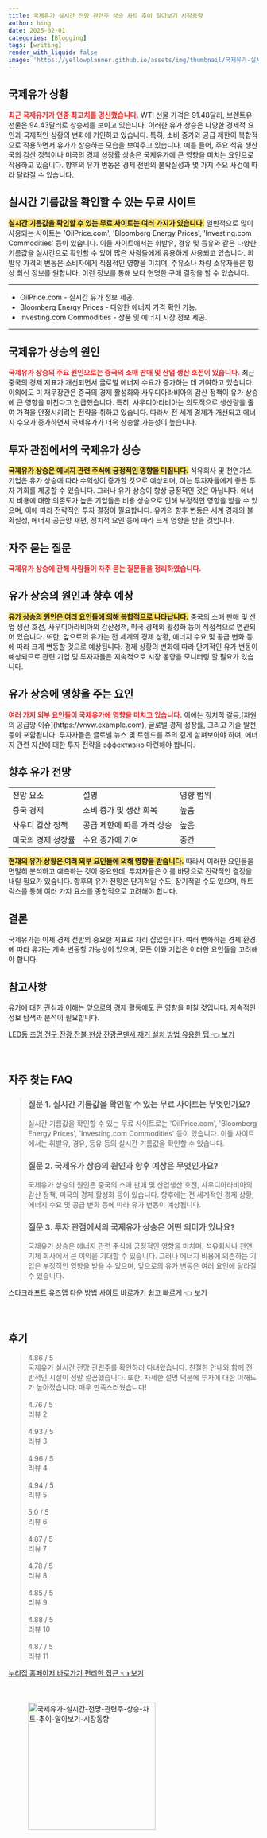 ```yaml
---
title: 국제유가 실시간 전망 관련주 상승 차트 추이 알아보기 시장동향
author: bing
date: 2025-02-01
categories: [Blogging]
tags: [writing]
render_with_liquid: false
image: 'https://yellowplanner.github.io/assets/img/thumbnail/국제유가-실시간-전망-관련주-상승-차트-추이-알아보기-시장동향.webp'
---
```



<h2 id='국제유가_상황'>국제유가 상황</h2>

<p><b><span style="color: #ee2323;">최근 국제유가가 연중 최고치를 경신했습니다.</span></b> WTI 선물 가격은 91.48달러, 브렌트유 선물은 94.43달러로 상승세를 보이고 있습니다. 이러한 유가 상승은 다양한 경제적 요인과 국제적인 상황의 변화에 기인하고 있습니다. 특히, 소비 증가와 공급 제한이 복합적으로 작용하면서 유가가 상승하는 모습을 보여주고 있습니다. 예를 들어, 주요 석유 생산국의 감산 정책이나 미국의 경제 성장률 상승은 국제유가에 큰 영향을 미치는 요인으로 작용하고 있습니다. 향후의 유가 변동은 경제 전반의 불확실성과 몇 가지 주요 사건에 따라 달라질 수 있습니다.</p>

<h2 id='실시간_기름값_사이트'>실시간 기름값을 확인할 수 있는 무료 사이트</h2>

<p><b><span style="background-color: #ffe066;">실시간 기름값을 확인할 수 있는 무료 사이트는 여러 가지가 있습니다.</span></b> 일반적으로 많이 사용되는 사이트는 'OilPrice.com', 'Bloomberg Energy Prices', 'Investing.com Commodities' 등이 있습니다. 이들 사이트에서는 휘발유, 경유 및 등유와 같은 다양한 기름값을 실시간으로 확인할 수 있어 많은 사람들에게 유용하게 사용되고 있습니다. 휘발유 가격의 변동은 소비자에게 직접적인 영향을 미치며, 주유소나 차량 소유자들은 항상 최신 정보를 원합니다. 이런 정보를 통해 보다 현명한 구매 결정을 할 수 있습니다.</p>

<hr />

<ul>
    <li>OilPrice.com - 실시간 유가 정보 제공.</li>
    <li>Bloomberg Energy Prices - 다양한 에너지 가격 확인 가능.</li>
    <li>Investing.com Commodities - 상품 및 에너지 시장 정보 제공.</li>
</ul>

<hr />

<h2 id='국제유가_상승의_원인'>국제유가 상승의 원인</h2>

<p><b><span style="color: #ee2323;">국제유가 상승의 주요 원인으로는 중국의 소매 판매 및 산업 생산 호전이 있습니다.</span></b> 최근 중국의 경제 지표가 개선되면서 글로벌 에너지 수요가 증가하는 데 기여하고 있습니다. 이외에도 미 재무장관은 중국의 경제 활성화와 사우디아라비아의 감산 정책이 유가 상승에 큰 영향을 미친다고 언급했습니다. 특히, 사우디아라비아는 의도적으로 생산량을 줄여 가격을 안정시키려는 전략을 취하고 있습니다. 따라서 전 세계 경제가 개선되고 에너지 수요가 증가하면서 국제유가가 더욱 상승할 가능성이 높습니다.</p>

<h2 id='투자_관점에서의_국제유가_상승'>투자 관점에서의 국제유가 상승</h2>

<p><b><span style="background-color: #ffe066;">국제유가 상승은 에너지 관련 주식에 긍정적인 영향을 미칩니다.</span></b> 석유회사 및 천연가스 기업은 유가 상승에 따라 수익성이 증가할 것으로 예상되며, 이는 투자자들에게 좋은 투자 기회를 제공할 수 있습니다. 그러나 유가 상승이 항상 긍정적인 것은 아닙니다. 에너지 비용에 대한 의존도가 높은 기업들은 비용 상승으로 인해 부정적인 영향을 받을 수 있으며, 이에 따라 전략적인 투자 결정이 필요합니다. 유가의 향후 변동은 세계 경제의 불확실성, 에너지 공급망 재편, 정치적 요인 등에 따라 크게 영향을 받을 것입니다.</p>

<h2 id='자주_묻는_질문'>자주 묻는 질문</h2>

<p><b><span style="color: #ee2323;">국제유가 상승에 관해 사람들이 자주 묻는 질문들을 정리하였습니다.</span></b></p>

<h2 id='유가_상승_원인과_예상'>유가 상승의 원인과 향후 예상</h2>

<p><b><span style="background-color: #ffe066;">유가 상승의 원인은 여러 요인들에 의해 복합적으로 나타납니다.</span></b> 중국의 소매 판매 및 산업 생산 호전, 사우디아라비아의 감산정책, 미국 경제의 활성화 등이 직접적으로 연관되어 있습니다. 또한, 앞으로의 유가는 전 세계의 경제 상황, 에너지 수요 및 공급 변화 등에 따라 크게 변동할 것으로 예상됩니다. 경제 상황의 변화에 따라 단기적인 유가 변동이 예상되므로 관련 기업 및 투자자들은 지속적으로 시장 동향을 모니터링 할 필요가 있습니다.</p>

<h2 id='유가_상승에_영향_주는_요인'>유가 상승에 영향을 주는 요인</h2>

<p><b><span style="color: #ee2323;">여러 가지 외부 요인들이 국제유가에 영향을 미치고 있습니다.</span></b> 이에는 정치적 갈등,[자원의 공급망 이슈](https://www.example.com), 글로벌 경제 성장률, 그리고 기술 발전 등이 포함됩니다. 투자자들은 글로벌 뉴스 및 트렌드를 주의 깊게 살펴보아야 하며, 에너지 관련 자산에 대한 투자 전략을 эффективно 마련해야 합니다.</p>

<h2 id='향후_전망'>향후 유가 전망</h2>

<table>
    <tr>
        <td>전망 요소</td>
        <td>설명</td>
        <td>영향 범위</td>
    </tr>
    <tr>
        <td>중국 경제</td>
        <td>소비 증가 및 생산 회복</td>
        <td>높음</td>
    </tr>
    <tr>
        <td>사우디 감산 정책</td>
        <td>공급 제한에 따른 가격 상승</td>
        <td>높음</td>
    </tr>
    <tr>
        <td>미국의 경제 성장률</td>
        <td>수요 증가에 기여</td>
        <td>중간</td>
    </tr>
</table>

<p><b><span style="background-color: #ffe066;">현재의 유가 상황은 여러 외부 요인들에 의해 영향을 받습니다.</span></b> 따라서 이러한 요인들을 면밀히 분석하고 예측하는 것이 중요한데, 투자자들은 이를 바탕으로 전략적인 결정을 내릴 필요가 있습니다. 향후의 유가 전망은 단기적일 수도, 장기적일 수도 있으며, 매트릭스를 통해 여러 가지 요소를 종합적으로 고려해야 합니다.</p>

<h2 id='결론'>결론</h2>

<p>국제유가는 이제 경제 전반의 중요한 지표로 자리 잡았습니다. 여러 변화하는 경제 환경에 따라 유가는 계속 변동할 가능성이 있으며, 모든 이와 기업은 이러한 요인들을 고려해야 합니다.</p>

<h2 id='참고사항'>참고사항</h2>

<p>유가에 대한 관심과 이해는 앞으로의 경제 활동에도 큰 영향을 미칠 것입니다. 지속적인 정보 탐색과 분석이 필요합니다.</p>


<p><a class="click-button" title="LED등 조명 전구 잔광 잔불 현상 잔광콘덴서 제거 설치 방법 유용한 팁" href="https://yellowplanner.github.io/posts/LED%EB%93%B1-%EC%A1%B0%EB%AA%85-%EC%A0%84%EA%B5%AC-%EC%9E%94%EA%B4%91-%EC%9E%94%EB%B6%88-%ED%98%84%EC%83%81-%EC%9E%94%EA%B4%91%EC%BD%98%EB%8D%B4%EC%84%9C-%EC%A0%9C%EA%B1%B0-%EC%84%A4%EC%B9%98-%EB%B0%A9%EB%B2%95-%EC%9C%A0%EC%9A%A9%ED%95%9C-%ED%8C%81/" rel="dofollow">LED등 조명 전구 잔광 잔불 현상 잔광콘덴서 제거 설치 방법 유용한 팁 👈 보기</a></p><br>
<h2 id='자주_찾는_FAQ'>자주 찾는 FAQ</h2>
<div itemscope="" itemtype="https://schema.org/FAQPage"> 
<blockquote> 
<div itemscope="" itemprop="mainEntity" itemtype="https://schema.org/Question"> 
<h3 itemprop="name">질문 1. 실시간 기름값을 확인할 수 있는 무료 사이트는 무엇인가요?</h3> 
<div itemscope="" itemprop="acceptedAnswer" itemtype="https://schema.org/Answer"> 
<span itemprop="text"> 
<p>실시간 기름값을 확인할 수 있는 무료 사이트로는 'OilPrice.com', 'Bloomberg Energy Prices', 'Investing.com Commodities' 등이 있습니다. 이들 사이트에서는 휘발유, 경유, 등유 등의 실시간 기름값을 확인할 수 있습니다.</p> 
</span> 
</div> 
</div> 
<div itemscope="" itemprop="mainEntity" itemtype="https://schema.org/Question"> 
<h3 itemprop="name">질문 2. 국제유가 상승의 원인과 향후 예상은 무엇인가요?</h3> 
<div itemscope="" itemprop="acceptedAnswer" itemtype="https://schema.org/Answer"> 
<span itemprop="text"> 
<p>국제유가 상승의 원인은 중국의 소매 판매 및 산업생산 호전, 사우디아라비아의 감산 정책, 미국의 경제 활성화 등이 있습니다. 향후에는 전 세계적인 경제 상황, 에너지 수요 및 공급 변화 등에 따라 유가 변동이 예상됩니다.</p> 
</span> 
</div> 
</div> 
<div itemscope="" itemprop="mainEntity" itemtype="https://schema.org/Question"> 
<h3 itemprop="name">질문 3. 투자 관점에서의 국제유가 상승은 어떤 의미가 있나요?</h3> 
<div itemscope="" itemprop="acceptedAnswer" itemtype="https://schema.org/Answer"> 
<span itemprop="text"> 
<p>국제유가 상승은 에너지 관련 주식에 긍정적인 영향을 미치며, 석유회사나 천연기체 회사에서 큰 이익을 기대할 수 있습니다. 그러나 에너지 비용에 의존하는 기업은 부정적인 영향을 받을 수 있으며, 앞으로의 유가 변동은 여러 요인에 달라질 수 있습니다.</p> 
</span> 
</div> 
</div> 
</blockquote> 
</div>
<p><a class="click-button" title="스타크래프트 유즈맵 다운 방법 사이트 바로가기 쉽고 빠르게" href="https://yellowplanner.github.io/posts/%EC%8A%A4%ED%83%80%ED%81%AC%EB%9E%98%ED%94%84%ED%8A%B8-%EC%9C%A0%EC%A6%88%EB%A7%B5-%EB%8B%A4%EC%9A%B4-%EB%B0%A9%EB%B2%95-%EC%82%AC%EC%9D%B4%ED%8A%B8-%EB%B0%94%EB%A1%9C%EA%B0%80%EA%B8%B0-%EC%89%BD%EA%B3%A0-%EB%B9%A0%EB%A5%B4%EA%B2%8C/" rel="dofollow">스타크래프트 유즈맵 다운 방법 사이트 바로가기 쉽고 빠르게 👈 보기</a></p><br>
<h2 id='후기'>후기</h2>
<div itemscope itemtype="https://schema.org/Product">
  <blockquote>
  <div itemprop="review" itemscope itemtype="https://schema.org/Review">
      <div itemprop="reviewRating" itemscope itemtype="https://schema.org/Rating"> <span itemprop="ratingValue">4.86</span> / <span itemprop="bestRating">5</span> </div>
      <span itemprop="reviewBody">국제유가 실시간 전망 관련주를 확인하러 다녀왔습니다. 친절한 안내와 함께 전반적인 시설이 정말 깔끔했습니다. 또한, 자세한 설명 덕분에 투자에 대한 이해도가 높아졌습니다. 매우 만족스러웠습니다!</span>
  </div>
  <br>
  <div itemprop="review" itemscope itemtype="https://schema.org/Review">
      <div itemprop="reviewRating" itemscope itemtype="https://schema.org/Rating"> <span itemprop="ratingValue">4.76</span> / <span itemprop="bestRating">5</span> </div>
      <span itemprop="reviewBody">리뷰 2</span>
  </div>
  <br>
  <div itemprop="review" itemscope itemtype="https://schema.org/Review">
      <div itemprop="reviewRating" itemscope itemtype="https://schema.org/Rating"> <span itemprop="ratingValue">4.93</span> / <span itemprop="bestRating">5</span> </div>
      <span itemprop="reviewBody">리뷰 3</span>
  </div>
  <br>
  <div itemprop="review" itemscope itemtype="https://schema.org/Review">
      <div itemprop="reviewRating" itemscope itemtype="https://schema.org/Rating"> <span itemprop="ratingValue">4.96</span> / <span itemprop="bestRating">5</span> </div>
      <span itemprop="reviewBody">리뷰 4</span>
  </div>
  <br>
  <div itemprop="review" itemscope itemtype="https://schema.org/Review">
      <div itemprop="reviewRating" itemscope itemtype="https://schema.org/Rating"> <span itemprop="ratingValue">4.94</span> / <span itemprop="bestRating">5</span> </div>
      <span itemprop="reviewBody">리뷰 5</span>
  </div>
  <br>
  <div itemprop="review" itemscope itemtype="https://schema.org/Review">
      <div itemprop="reviewRating" itemscope itemtype="https://schema.org/Rating"> <span itemprop="ratingValue">5.0</span> / <span itemprop="bestRating">5</span> </div>
      <span itemprop="reviewBody">리뷰 6</span>
  </div>
  <br>
  <div itemprop="review" itemscope itemtype="https://schema.org/Review">
      <div itemprop="reviewRating" itemscope itemtype="https://schema.org/Rating"> <span itemprop="ratingValue">4.87</span> / <span itemprop="bestRating">5</span> </div>
      <span itemprop="reviewBody">리뷰 7</span>
  </div>
  <br>
  <div itemprop="review" itemscope itemtype="https://schema.org/Review">
      <div itemprop="reviewRating" itemscope itemtype="https://schema.org/Rating"> <span itemprop="ratingValue">4.78</span> / <span itemprop="bestRating">5</span> </div>
      <span itemprop="reviewBody">리뷰 8</span>
  </div>
  <br>
  <div itemprop="review" itemscope itemtype="https://schema.org/Review">
      <div itemprop="reviewRating" itemscope itemtype="https://schema.org/Rating"> <span itemprop="ratingValue">4.85</span> / <span itemprop="bestRating">5</span> </div>
      <span itemprop="reviewBody">리뷰 9</span>
  </div>
  <br>
  <div itemprop="review" itemscope itemtype="https://schema.org/Review">
      <div itemprop="reviewRating" itemscope itemtype="https://schema.org/Rating"> <span itemprop="ratingValue">4.88</span> / <span itemprop="bestRating">5</span> </div>
      <span itemprop="reviewBody">리뷰 10</span>
  </div>
  <br>
  <div itemprop="review" itemscope itemtype="https://schema.org/Review">
      <div itemprop="reviewRating" itemscope itemtype="https://schema.org/Rating"> <span itemprop="ratingValue">4.87</span> / <span itemprop="bestRating">5</span> </div>
      <span itemprop="reviewBody">리뷰 11</span>
  </div>
  </blockquote>
</div>
<p><a class="click-button" title="누리집 홈페이지 바로가기 편리한 접근" href="https://yellowplanner.github.io/posts/%EB%88%84%EB%A6%AC%EC%A7%91-%ED%99%88%ED%8E%98%EC%9D%B4%EC%A7%80-%EB%B0%94%EB%A1%9C%EA%B0%80%EA%B8%B0-%ED%8E%B8%EB%A6%AC%ED%95%9C-%EC%A0%91%EA%B7%BC/" rel="dofollow">누리집 홈페이지 바로가기 편리한 접근 👈 보기</a></p><br>
<figure class="image"><img src="https://yellowplanner.github.io/assets/img/thumbnail/국제유가-실시간-전망-관련주-상승-차트-추이-알아보기-시장동향.webp" alt="국제유가-실시간-전망-관련주-상승-차트-추이-알아보기-시장동향" width="256" height="256"></figure>